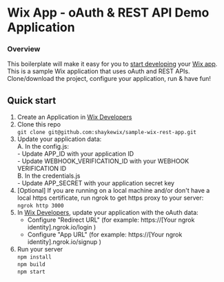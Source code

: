 # Wix App - oAuth & REST API Demo Application
### **Overview**

This boilerplate will make it easy for you to [start developing](http://dev.wix.com/) your [Wix app](https://www.wix.com/app-market/main).
This is a sample Wix application that uses oAuth and REST APIs.
Clone/download the project, configure your application, run & have fun!

## Quick start
1. Create an Application in [Wix Developers](http://dev.wix.com/)
2. Clone this repo<br/>
    `git clone git@github.com:shaykewix/sample-wix-rest-app.git`
3. Update your application data:  
    A. In the config.js:  
        - Update APP_ID with your application ID  
        - Update WEBHOOK_VERIFICATION_ID with your WEBHOOK VERIFICATION ID  
    B. In the credentials.js   
        - Update APP_SECRET with your application secret key
4. [Optional] If you are running on a local machine and/or don't have a local https certificate, run ngrok to get https proxy to your server:<br/>
    `ngrok http 3000`
5. In [Wix Developers](http://dev.wix.com/myapps), update your application with the oAuth data:
    * Configure "Redirect URL" (for example: https://[Your ngrok identity].ngrok.io/login )
    * Configure "App URL" (for example: https://[Your ngrok identity].ngrok.io/signup )
6. Run your server<br/>
    `npm install`<br/>
    `npm build`<br/>
    `npm start`<br/>

